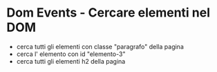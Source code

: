 # Dom Events - Cercare elementi nel DOM

* cerca tutti gli elementi con classe "paragrafo" della pagina
* cerca l' elemento con id "elemento-3"
* cerca tutti gli elementi h2 della pagina
